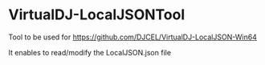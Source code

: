 # VirtualDJ-LocalJSONTool

Tool to be used for https://github.com/DJCEL/VirtualDJ-LocalJSON-Win64

It enables to read/modify the LocalJSON.json file
